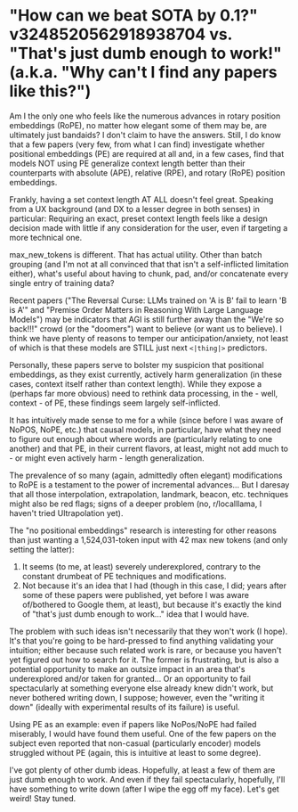 # "How can we beat SOTA by 0.1?" v3248520562918938704 vs. "That's just dumb enough to work!" (a.k.a. "Why can't I find any papers like this?")

Am I the only one who feels like the numerous advances in rotary position embeddings (RoPE), no matter how elegant some of them may be, are ultimately just bandaids? I don't claim to have the answers. Still, I do know that a few papers (very few, from what I can find) investigate whether positional embeddings (PE) are required at all and, in a few cases, find that models NOT using PE generalize context length better than their counterparts with absolute (APE), relative (RPE), and rotary (RoPE) position embeddings.

Frankly, having a set context length AT ALL doesn't feel great. Speaking from a UX background (and DX to a lesser degree in both senses) in particular: Requiring an exact, preset context length feels like a design decision made with little if any consideration for the user, even if targeting a more technical one. 

max_new_tokens is different. That has actual utility. Other than batch grouping (and I'm not at all convinced that that isn't a self-inflicted limitation either), what's useful about having to chunk, pad, and/or concatenate every single entry of training data?

Recent papers ("The Reversal Curse: LLMs trained on 'A is B' fail to learn 'B is A'" and "Premise Order Matters in Reasoning With Large Language Models") may be indicators that AGI is still further away than the "We're so back!!!" crowd (or the "doomers") want to believe (or want us to believe). I think we have plenty of reasons to temper our anticipation/anxiety, not least of which is that these models are STILL just next `<|thing|>` predictors.

Personally, these papers serve to bolster my suspicion that positional embeddings, as they exist currently, actively harm generalization (in these cases, context itself rather than context length). While they expose a (perhaps far more obvious) need to rethink data processing, in the - well, context - of PE, these findings seem largely self-inflicted.

It has intuitively made sense to me for a while (since before I was aware of NoPOS, NoPE, etc.) that causal models, in particular, have what they need to figure out enough about where words are (particularly relating to one another) and that PE, in their current flavors, at least, might not add much to - or might even actively harm - length generalization. 

The prevalence of so many (again, admittedly often elegant) modifications to RoPE is a testament to the power of incremental advances... But I daresay that all those interpolation, extrapolation, landmark, beacon, etc. techniques might also be red flags; signs of a deeper problem (no, r/localllama, I haven't tried Ultrapolation yet).

The "no positional embeddings" research is interesting for other reasons than just wanting a 1,524,031-token input with 42 max new tokens (and only setting the latter):
1. It seems (to me, at least) severely underexplored, contrary to the constant drumbeat of PE techniques and modifications. 
2. Not because it's an idea that I had (though in this case, I did; years after some of these papers were published, yet before I was aware of/bothered to Google them, at least), but because it's exactly the kind of "that's just dumb enough to work..." idea that I would have.

The problem with such ideas isn't necessarily that they won't work (I hope). It's that you're going to be hard-pressed to find anything validating your intuition; either because such related work is rare, or because you haven't yet figured out how to search for it. The former is frustrating, but is also a potential opportunity to make an outsize impact in an area that's underexplored and/or taken for granted... Or an opportunity to fail spectacularly at something everyone else already knew didn't work, but never bothered writing down, I suppose; however, even the "writing it down" (ideally with experimental results of its failure) is useful.

Using PE as an example: even if papers like NoPos/NoPE had failed miserably, I would have found them useful. One of the few papers on the subject even reported that non-casual (particularly encoder) models struggled without PE (again, this is intuitive at least to some degree). 

I've got plenty of other dumb ideas. Hopefully, at least a few of them are just dumb enough to work. And even if they fail spectacularly, hopefully, I'll have something to write down (after I wipe the egg off my face). Let's get weird! Stay tuned.
